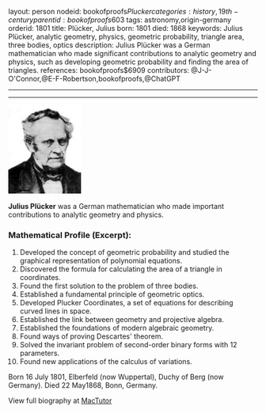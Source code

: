 layout: person
nodeid: bookofproofs$Plucker
categories: history,19th-century
parentid: bookofproofs$603
tags: astronomy,origin-germany
orderid: 1801
title: Plücker, Julius
born: 1801
died: 1868
keywords: Julius Plücker, analytic geometry, physics, geometric probability, triangle area, three bodies, optics
description: Julius Plücker was a German mathematician who made significant contributions to analytic geometry and physics, such as developing geometric probability and finding the area of triangles.
references: bookofproofs$6909
contributors: @J-J-O'Connor,@E-F-Robertson,bookofproofs,@ChatGPT

---



---

![Plucker.jpg](https://github.com/bookofproofs/bookofproofs.github.io/blob/main/_sources/_assets/images/portraits/Plucker.jpg?raw=true)

**Julius Plücker** was a German mathematician who made important contributions to analytic geometry and physics.

### Mathematical Profile (Excerpt):
1. Developed the concept of geometric probability and studied the graphical representation of polynomial equations.
2. Discovered the formula for calculating the area of a triangle in coordinates.
3. Found the first solution to the problem of three bodies.
4. Established a fundamental principle of geometric optics.
5. Developed Plucker Coordinates, a set of equations for describing curved lines in space.
6. Established the link between geometry and projective algebra.
7. Established the foundations of modern algebraic geometry.
8. Found ways of proving Descartes' theorem.
9. Solved the invariant problem of second-order binary forms with 12 parameters.
10. Found new applications of the calculus of variations.

Born 16 July 1801, Elberfeld (now Wuppertal), Duchy of Berg (now Germany). Died 22 May1868, Bonn, Germany.

View full biography at [MacTutor](https://mathshistory.st-andrews.ac.uk/Biographies/Plucker/)
